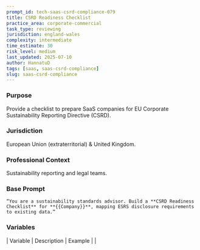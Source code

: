 ```yaml
---
prompt_id: tech-saas-csrd-compliance-079
title: CSRD Readiness Checklist
practice_area: corporate-commercial
task_type: reviewing
jurisdiction: england-wales
complexity: intermediate
time_estimate: 30
risk_level: medium
last_updated: 2025-07-10
author: HannatuD
tags: [saas, saas-csrd-compliance]
slug: saas-csrd-compliance
---
```


### Purpose  
Provide a checklist to prepare SaaS companies for EU Corporate Sustainability Reporting Directive (CSRD).

### Jurisdiction  
European Union (extraterritorial) & United Kingdom.

### Professional Context  
Sustainability reporting and legal teams.

### Base Prompt  
```text
“You are a sustainability standards advisor. Build a **CSRD Readiness Checklist** for **{{Company}}**, mapping ESRS disclosure requirements to existing data.”
```

### Variables  
| Variable | Description | Example |
|
